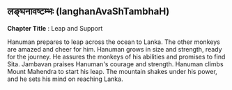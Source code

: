 ## लङ्घनावष्टम्भः (langhanAvaShTambhaH)
**Chapter Title** : Leap and Support

Hanuman prepares to leap across the ocean to Lanka. The other monkeys are amazed and cheer for him. Hanuman grows in size and strength, ready for the journey. He assures the monkeys of his abilities and promises to find Sita. Jambavan praises Hanuman's courage and strength. Hanuman climbs Mount Mahendra to start his leap. The mountain shakes under his power, and he sets his mind on reaching Lanka.